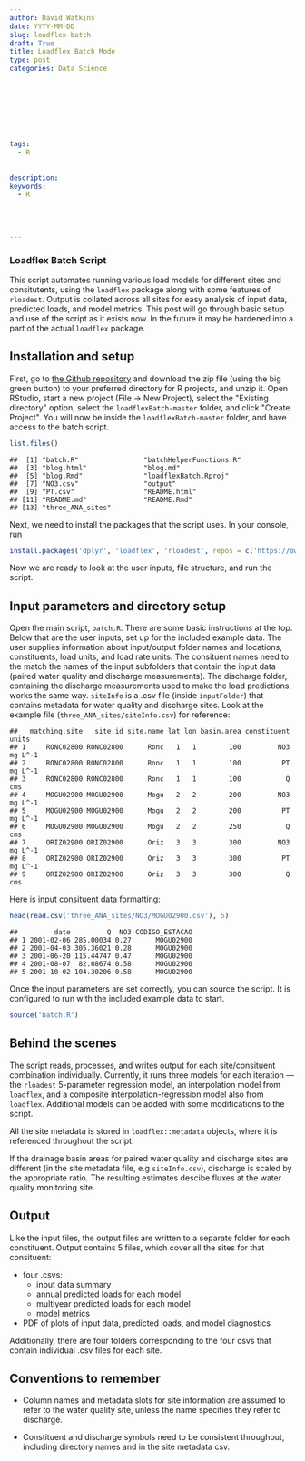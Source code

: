 ```yaml
---
author: David Watkins
date: YYYY-MM-DD
slug: loadflex-batch
draft: True
title: Loadflex Batch Mode
type: post
categories: Data Science
 
 
 
 
 
 
 

tags: 
  - R
 
 
description: 
keywords:
  - R
 
 
 
 
---
```

### Loadflex Batch Script

This script automates running various load models for different sites and consitutents, using the `loadflex` package along with some features of `rloadest`. Output is collated across all sites for easy analysis of input data, predicted loads, and model metrics. This post will go through basic setup and use of the script as it exists now. In the future it may be hardened into a part of the actual `loadflex` package.

Installation and setup
----------------------

First, go to [the Github repository](https://github.com/USGS-R/loadflexBatch) and download the zip file (using the big green button) to your preferred directory for R projects, and unzip it. Open RStudio, start a new project (File -&gt; New Project), select the "Existing directory" option, select the `loadflexBatch-master` folder, and click "Create Project". You will now be inside the `loadflexBatch-master` folder, and have access to the batch script.

``` r
list.files()
```

    ##  [1] "batch.R"                "batchHelperFunctions.R"
    ##  [3] "blog.html"              "blog.md"               
    ##  [5] "blog.Rmd"               "loadflexBatch.Rproj"   
    ##  [7] "NO3.csv"                "output"                
    ##  [9] "PT.csv"                 "README.html"           
    ## [11] "README.md"              "README.Rmd"            
    ## [13] "three_ANA_sites"

Next, we need to install the packages that the script uses. In your console, run

``` r
install.packages('dplyr', 'loadflex', 'rloadest', repos = c('https://owi.usgs.gov/R', 'https://cloud.r-project.org'))
```

Now we are ready to look at the user inputs, file structure, and run the script.

Input parameters and directory setup
------------------------------------

Open the main script, `batch.R`. There are some basic instructions at the top. Below that are the user inputs, set up for the included example data. The user supplies information about input/output folder names and locations, constituents, load units, and load rate units. The consituent names need to the match the names of the input subfolders that contain the input data (paired water quality and discharge measurements). The discharge folder, containing the discharge measurements used to make the load predictions, works the same way. `siteInfo` is a .csv file (inside `inputFolder`) that contains metadata for water quality and discharge sites. Look at the example file (`three_ANA_sites/siteInfo.csv`) for reference:

    ##   matching.site   site.id site.name lat lon basin.area constituent   units
    ## 1     RONC02800 RONC02800      Ronc   1   1        100         NO3 mg L^-1
    ## 2     RONC02800 RONC02800      Ronc   1   1        100          PT mg L^-1
    ## 3     RONC02800 RONC02800      Ronc   1   1        100           Q     cms
    ## 4     MOGU02900 MOGU02900      Mogu   2   2        200         NO3 mg L^-1
    ## 5     MOGU02900 MOGU02900      Mogu   2   2        200          PT mg L^-1
    ## 6     MOGU02900 MOGU02900      Mogu   2   2        250           Q     cms
    ## 7     ORIZ02900 ORIZ02900      Oriz   3   3        300         NO3 mg L^-1
    ## 8     ORIZ02900 ORIZ02900      Oriz   3   3        300          PT mg L^-1
    ## 9     ORIZ02900 ORIZ02900      Oriz   3   3        300           Q     cms

Here is input consituent data formatting:

``` r
head(read.csv('three_ANA_sites/NO3/MOGU02900.csv'), 5)
```

    ##         date         Q  NO3 CODIGO_ESTACAO
    ## 1 2001-02-06 285.00034 0.27      MOGU02900
    ## 2 2001-04-03 305.36021 0.28      MOGU02900
    ## 3 2001-06-20 115.44747 0.47      MOGU02900
    ## 4 2001-08-07  82.08674 0.58      MOGU02900
    ## 5 2001-10-02 104.30206 0.58      MOGU02900

Once the input parameters are set correctly, you can source the script. It is configured to run with the included example data to start.

``` r
source('batch.R')
```

Behind the scenes
-----------------

The script reads, processes, and writes output for each site/consituent combination individually. Currently, it runs three models for each iteration — the `rloadest` 5-parameter regression model, an interpolation model from `loadflex`, and a composite interpolation-regression model also from `loadflex`. Additional models can be added with some modifications to the script.

All the site metadata is stored in `loadflex::metadata` objects, where it is referenced throughout the script.

If the drainage basin areas for paired water quality and discharge sites are different (in the site metadata file, e.g `siteInfo.csv`), discharge is scaled by the appropriate ratio. The resulting estimates descibe fluxes at the water quality monitoring site.

Output
------

Like the input files, the output files are written to a separate folder for each constituent. Output contains 5 files, which cover all the sites for that consituent:

-   four .csvs:
    -   input data summary
    -   annual predicted loads for each model
    -   multiyear predicted loads for each model
    -   model metrics
-   PDF of plots of input data, predicted loads, and model diagnostics

Additionally, there are four folders corresponding to the four csvs that contain individual .csv files for each site.

Conventions to remember
-----------------------

-   Column names and metadata slots for site information are assumed to refer to the water quality site, unless the name specifies they refer to discharge.

-   Constituent and discharge symbols need to be consistent throughout, including directory names and in the site metadata csv.
